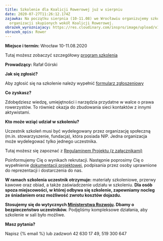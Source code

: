 ```yaml
---
title: Szkolenie dla Koalicji Rowerowej już w sierpniu
date: 2020-07-27T11:26:12.174Z
zajawka: Na początku sierpnia (10-11.08) we Wrocławiu organizujemy szkolenie dla
  organizacji skupionych wokół Koalicji Rowerowej.
obrazek_wyrozniajacy: https://res.cloudinary.com/inspro/image/upload/v1595850968/aiso/Zdj%C4%99cia%20szkolenia/bike-740522_192.jpg
obrazek_opis: Rower
---
```

**Miejsce i termin:** Wrocław 10-11.08.2020

[](https://res.cloudinary.com/inspro/raw/upload/v1595849435/aiso/Program_Akademia_Siec_Rowerowa_2020_07_21.doc)Tutaj możesz zobaczyć szczegółowy [program szkolenia](<https://res.cloudinary.com/inspro/raw/upload/v1595849435/aiso/Program_Akademia_Siec_Rowerowa_2020_07_21.doc >)

**Prowadzący:** Rafał Górski

**Jak się zgłosić?**

Aby zgłosić się na szkolenie należy wypełnić [formularz zgłoszeniowy](https://forms.gle/EdSE7xMYygi57Emt8)

**Co zyskasz?**

Zdobędziesz wiedzę, umiejętności i narzędzia przydatne w walce o prawa rowerzystów. To również okazja do zbudowania sieci kontaktów z innymi aktywistami.

**Kto może wziąć udział w szkoleniu?**

Uczestnik szkoleń musi być wydelegowany przez organizację społeczną (m.in. stowarzyszenie, fundacja), która posiada NIP. Jedna organizacja może wydelegować tylko jednego uczestnika.

Tutaj możesz się zapoznać z [Regulaminem Projektu (z załącznikami)](https://res.cloudinary.com/inspro/raw/upload/v1595492542/aiso/regulamin_z_zalacznikami.zip) 

Poinformujemy Cię o wynikach rekrutacji. Następnie poprosimy Cię o wypełnienie [dokumentacji projektowej](https://res.cloudinary.com/inspro/raw/upload/v1595492482/aiso/dokumenty_przystapienia_do_projektu.zip), podpisania przez osoby uprawnione do reprezentacji i dostarczenia do nas.

**W ramach szkolenia uczestnik otrzymuje:** materiały szkoleniowe, przerwy kawowe oraz obiad, a także zaświadczenie udziału w szkoleniu. **Dla osób spoza miejscowości, w której odbywa się szkolenie, zapewniamy nocleg ze śniadaniem oraz możliwość zwrotu kosztów dojazdu.**

**Stosujemy się do wytycznych [Ministerstwa Rozwoju](https://www.gov.pl/web/rozwoj/spotkania-biznesowe-szkolenia-konferencje-i-kongresy). Dbamy o bezpieczeństwo uczestników.** Podjęliśmy kompleksowe działania, aby szkolenie w sali było możliwe. 

**Masz pytania?**

Napisz [](mailto:akademia@instytut.lodz.pl) {% email %} lub zadzwoń 42 630 17 49, 519 300 647